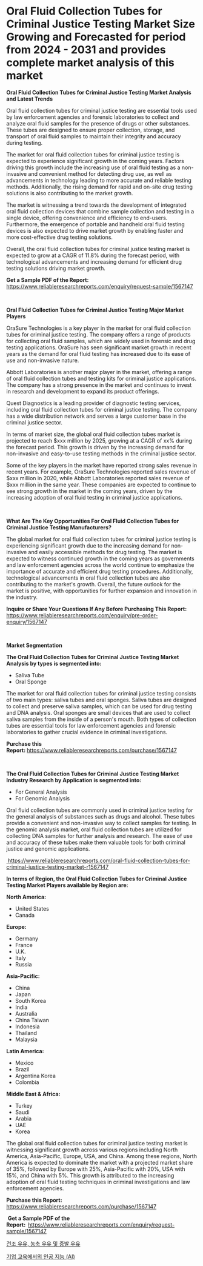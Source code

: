 <p><h1>Oral Fluid Collection Tubes for Criminal Justice Testing Market Size Growing and Forecasted for period from 2024 - 2031 and provides complete market analysis of this market</h1></p><p><strong>Oral Fluid Collection Tubes for Criminal Justice Testing Market Analysis and Latest Trends</strong></p>
<p><p>Oral fluid collection tubes for criminal justice testing are essential tools used by law enforcement agencies and forensic laboratories to collect and analyze oral fluid samples for the presence of drugs or other substances. These tubes are designed to ensure proper collection, storage, and transport of oral fluid samples to maintain their integrity and accuracy during testing.</p><p>The market for oral fluid collection tubes for criminal justice testing is expected to experience significant growth in the coming years. Factors driving this growth include the increasing use of oral fluid testing as a non-invasive and convenient method for detecting drug use, as well as advancements in technology leading to more accurate and reliable testing methods. Additionally, the rising demand for rapid and on-site drug testing solutions is also contributing to the market growth.</p><p>The market is witnessing a trend towards the development of integrated oral fluid collection devices that combine sample collection and testing in a single device, offering convenience and efficiency to end-users. Furthermore, the emergence of portable and handheld oral fluid testing devices is also expected to drive market growth by enabling faster and more cost-effective drug testing solutions.</p><p>Overall, the oral fluid collection tubes for criminal justice testing market is expected to grow at a CAGR of 11.8% during the forecast period, with technological advancements and increasing demand for efficient drug testing solutions driving market growth.</p></p>
<p><strong>Get a Sample PDF of the Report:&nbsp;</strong> <a href="https://www.reliableresearchreports.com/enquiry/request-sample/1567147">https://www.reliableresearchreports.com/enquiry/request-sample/1567147</a></p>
<p>&nbsp;</p>
<p><strong>Oral Fluid Collection Tubes for Criminal Justice Testing Major Market Players</strong></p>
<p><p>OraSure Technologies is a key player in the market for oral fluid collection tubes for criminal justice testing. The company offers a range of products for collecting oral fluid samples, which are widely used in forensic and drug testing applications. OraSure has seen significant market growth in recent years as the demand for oral fluid testing has increased due to its ease of use and non-invasive nature.</p><p>Abbott Laboratories is another major player in the market, offering a range of oral fluid collection tubes and testing kits for criminal justice applications. The company has a strong presence in the market and continues to invest in research and development to expand its product offerings.</p><p>Quest Diagnostics is a leading provider of diagnostic testing services, including oral fluid collection tubes for criminal justice testing. The company has a wide distribution network and serves a large customer base in the criminal justice sector.</p><p>In terms of market size, the global oral fluid collection tubes market is projected to reach $xxx million by 2025, growing at a CAGR of xx% during the forecast period. This growth is driven by the increasing demand for non-invasive and easy-to-use testing methods in the criminal justice sector.</p><p>Some of the key players in the market have reported strong sales revenue in recent years. For example, OraSure Technologies reported sales revenue of $xxx million in 2020, while Abbott Laboratories reported sales revenue of $xxx million in the same year. These companies are expected to continue to see strong growth in the market in the coming years, driven by the increasing adoption of oral fluid testing in criminal justice applications.</p></p>
<p>&nbsp;</p>
<p><strong>What Are The Key Opportunities For Oral Fluid Collection Tubes for Criminal Justice Testing Manufacturers?</strong></p>
<p><p>The global market for oral fluid collection tubes for criminal justice testing is experiencing significant growth due to the increasing demand for non-invasive and easily accessible methods for drug testing. The market is expected to witness continued growth in the coming years as governments and law enforcement agencies across the world continue to emphasize the importance of accurate and efficient drug testing procedures. Additionally, technological advancements in oral fluid collection tubes are also contributing to the market's growth. Overall, the future outlook for the market is positive, with opportunities for further expansion and innovation in the industry.</p></p>
<p><strong>Inquire or Share Your Questions If Any Before Purchasing This Report:</strong> <a href="https://www.reliableresearchreports.com/enquiry/pre-order-enquiry/1567147">https://www.reliableresearchreports.com/enquiry/pre-order-enquiry/1567147</a></p>
<p>&nbsp;</p>
<p><strong>Market Segmentation</strong></p>
<p><strong>The Oral Fluid Collection Tubes for Criminal Justice Testing Market Analysis by types is segmented into:</strong></p>
<p><ul><li>Saliva Tube</li><li>Oral Sponge</li></ul></p>
<p><p>The market for oral fluid collection tubes for criminal justice testing consists of two main types: saliva tubes and oral sponges. Saliva tubes are designed to collect and preserve saliva samples, which can be used for drug testing and DNA analysis. Oral sponges are small devices that are used to collect saliva samples from the inside of a person's mouth. Both types of collection tubes are essential tools for law enforcement agencies and forensic laboratories to gather crucial evidence in criminal investigations.</p></p>
<p><strong>Purchase this Report:&nbsp;</strong><a href="https://www.reliableresearchreports.com/purchase/1567147">https://www.reliableresearchreports.com/purchase/1567147</a></p>
<p>&nbsp;</p>
<p><strong>The Oral Fluid Collection Tubes for Criminal Justice Testing Market Industry Research by Application is segmented into:</strong></p>
<p><ul><li>For General Analysis</li><li>For Genomic Analysis</li></ul></p>
<p><p>Oral fluid collection tubes are commonly used in criminal justice testing for the general analysis of substances such as drugs and alcohol. These tubes provide a convenient and non-invasive way to collect samples for testing. In the genomic analysis market, oral fluid collection tubes are utilized for collecting DNA samples for further analysis and research. The ease of use and accuracy of these tubes make them valuable tools for both criminal justice and genomic applications.</p></p>
<p><a href="https://www.reliableresearchreports.com/oral-fluid-collection-tubes-for-criminal-justice-testing-market-r1567147">&nbsp;https://www.reliableresearchreports.com/oral-fluid-collection-tubes-for-criminal-justice-testing-market-r1567147</a></p>
<p><strong>In terms of Region, the Oral Fluid Collection Tubes for Criminal Justice Testing Market Players available by Region are:</strong></p>
<p>
    <p> <strong> North America: </strong>
        <ul>
            <li>United States</li>
            <li>Canada</li>
        </ul>
        </p> 
    <p> <strong> Europe: </strong>
        <ul>
            <li>Germany</li>
            <li>France</li>
            <li>U.K.</li>
            <li>Italy</li>
            <li>Russia</li>
        </ul>
        </p> 
    <p> <strong> Asia-Pacific: </strong>
        <ul>
            <li>China</li>
            <li>Japan</li>
            <li>South Korea</li>
            <li>India</li>
            <li>Australia</li>
            <li>China Taiwan</li>
            <li>Indonesia</li>
            <li>Thailand</li>
            <li>Malaysia</li>
        </ul>
        </p> 
    <p> <strong> Latin America: </strong>
        <ul>
            <li>Mexico</li>
            <li>Brazil</li>
            <li>Argentina Korea</li>
            <li>Colombia</li>
        </ul>
        </p> 
    <p> <strong> Middle East & Africa: </strong>
        <ul>
            <li>Turkey</li>
            <li>Saudi</li>
            <li>Arabia</li>
            <li>UAE</li>
            <li>Korea</li>
        </ul>
    </p>
    </p>
<p><p>The global oral fluid collection tubes for criminal justice testing market is witnessing significant growth across various regions including North America, Asia-Pacific, Europe, USA, and China. Among these regions, North America is expected to dominate the market with a projected market share of 35%, followed by Europe with 25%, Asia-Pacific with 20%, USA with 15%, and China with 5%. This growth is attributed to the increasing adoption of oral fluid testing techniques in criminal investigations and law enforcement agencies.</p></p>
<p><strong>Purchase this Report: </strong><a href="https://www.reliableresearchreports.com/purchase/1567147">https://www.reliableresearchreports.com/purchase/1567147</a></p>
<p>&nbsp;<strong>Get a Sample PDF of the Report:&nbsp;&nbsp;</strong><a href="https://www.reliableresearchreports.com/enquiry/request-sample/1567147">https://www.reliableresearchreports.com/enquiry/request-sample/1567147</a></p>
<p><strong></strong></p>
<p><p><a href="https://medium.com/@earnesteidenreichja/%EA%B1%B4%EC%A1%B0%ED%95%9C-%EC%95%95%EC%B6%95%EB%90%9C-%EB%B0%8F-%EC%A6%9D%EB%B0%9C-%EC%9A%B0%EC%9C%A0-%EC%8B%9C%EC%9E%A5-%EB%B6%84%EC%84%9D-%EC%97%B0%ED%8F%89%EA%B7%A0-%EC%84%B1%EC%9E%A5%EB%A5%A0-%EC%8B%9C%EC%9E%A5-%EC%84%B8%EB%B6%84%ED%99%94-%EB%B0%8F-%EA%B8%80%EB%A1%9C%EB%B2%8C-%EC%82%B0%EC%97%85-%EA%B0%9C%EC%9A%94-4ffe8eeecc94">건조 우유, 농축 우유 및 증발 우유</a></p><p><a href="https://medium.com/@monaboyer1926/%EA%B8%B0%EC%97%85-%EA%B5%90%EC%9C%A1-%EC%8B%9C%EC%9E%A5%EC%9D%98-%EC%9D%B8%EA%B3%B5%EC%A7%80%EB%8A%A5-ai-%EC%8B%9C%EC%9E%A5-cagr-%EC%8B%9C%EC%9E%A5-%EB%8F%99%ED%96%A5-%EB%B0%8F-%EC%84%B1%EC%9E%A5-%EC%A0%84%EB%9E%B5%EC%97%90-%EB%8C%80%ED%95%9C-%ED%86%B5%EC%B0%B0%EB%A0%A5-52412a5584c0">기업 교육에서의 인공 지능 (AI)</a></p></p>